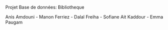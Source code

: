Projet Base de données:  Bibliotheque

Anis Amdouni - Manon Ferriez - Dalal Freiha - Sofiane Ait Kaddour - Emma Paugam
